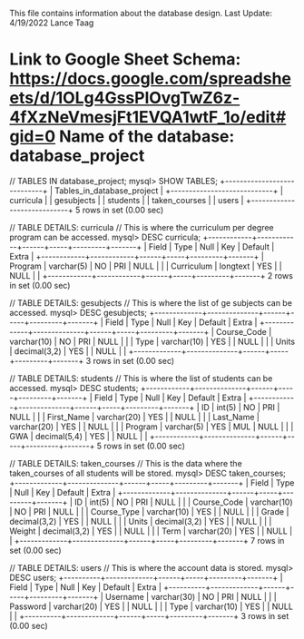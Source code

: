 This file contains information about the database design.
Last Update: 4/19/2022 Lance Taag

Link to Google Sheet Schema: https://docs.google.com/spreadsheets/d/1OLg4GssPlOvgTwZ6z-4fXzNeVmesjFt1EVQA1wtF_1o/edit#gid=0
Name of the database: database_project
======================================================================================

// TABLES IN database_project;
mysql> SHOW TABLES;
+----------------------------+
| Tables_in_database_project |
+----------------------------+
| curricula                  |
| gesubjects                 |
| students                   |
| taken_courses              |
| users                      |
+----------------------------+
5 rows in set (0.00 sec)


// TABLE DETAILS: curricula 
// 	This is where the curriculum per degree program can be accessed.
mysql> DESC curricula;
+------------+------------+------+-----+---------+-------+
| Field      | Type       | Null | Key | Default | Extra |
+------------+------------+------+-----+---------+-------+
| Program    | varchar(5) | NO   | PRI | NULL    |       |
| Curriculum | longtext   | YES  |     | NULL    |       |
+------------+------------+------+-----+---------+-------+
2 rows in set (0.00 sec)


// TABLE DETAILS: gesubjects
//	This is where the list of ge subjects can be accessed.
mysql> DESC gesubjects;
+-------------+--------------+------+-----+---------+-------+
| Field       | Type         | Null | Key | Default | Extra |
+-------------+--------------+------+-----+---------+-------+
| Course_Code | varchar(10)  | NO   | PRI | NULL    |       |
| Type        | varchar(10)  | YES  |     | NULL    |       |
| Units       | decimal(3,2) | YES  |     | NULL    |       |
+-------------+--------------+------+-----+---------+-------+
3 rows in set (0.00 sec)


// TABLE DETAILS: students
//	This is where the list of students can be accessed.
mysql> DESC students;
+------------+--------------+------+-----+---------+-------+
| Field      | Type         | Null | Key | Default | Extra |
+------------+--------------+------+-----+---------+-------+
| ID         | int(5)       | NO   | PRI | NULL    |       |
| First_Name | varchar(20)  | YES  |     | NULL    |       |
| Last_Name  | varchar(20)  | YES  |     | NULL    |       |
| Program    | varchar(5)   | YES  | MUL | NULL    |       |
| GWA        | decimal(5,4) | YES  |     | NULL    |       |
+------------+--------------+------+-----+---------+-------+
5 rows in set (0.00 sec)


// TABLE DETAILS: taken_courses
//	This is the data where the taken_courses of all students will be stored.
mysql> DESC taken_courses;
+-------------+--------------+------+-----+---------+-------+
| Field       | Type         | Null | Key | Default | Extra |
+-------------+--------------+------+-----+---------+-------+
| ID          | int(5)       | NO   | PRI | NULL    |       |
| Course_Code | varchar(10)  | NO   | PRI | NULL    |       |
| Course_Type | varchar(10)  | YES  |     | NULL    |       |
| Grade       | decimal(3,2) | YES  |     | NULL    |       |
| Units       | decimal(3,2) | YES  |     | NULL    |       |
| Weight      | decimal(3,2) | YES  |     | NULL    |       |
| Term        | varchar(20)  | YES  |     | NULL    |       |
+-------------+--------------+------+-----+---------+-------+
7 rows in set (0.00 sec)


// TABLE DETAILS: users
//	This is where the account data is stored.
mysql> DESC users;
+----------+-------------+------+-----+---------+-------+
| Field    | Type        | Null | Key | Default | Extra |
+----------+-------------+------+-----+---------+-------+
| Username | varchar(30) | NO   | PRI | NULL    |       |
| Password | varchar(20) | YES  |     | NULL    |       |
| Type     | varchar(10) | YES  |     | NULL    |       |
+----------+-------------+------+-----+---------+-------+
3 rows in set (0.00 sec)
